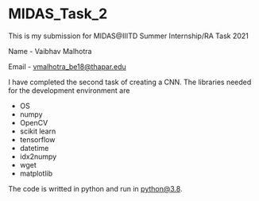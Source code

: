 # MIDAS_Task_2
This is my submission for MIDAS@IIITD Summer Internship/RA Task 2021

Name - Vaibhav Malhotra 

Email - vmalhotra_be18@thapar.edu

I have completed the second task of creating a CNN.
The libraries needed for the development environment are
- OS
- numpy
- OpenCV
- scikit learn
- tensorflow
- datetime
- idx2numpy
- wget
- matplotlib


The code is writted in python and run in python@3.8.
